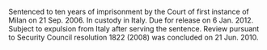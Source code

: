  Sentenced to ten years of imprisonment by the Court of first instance of Milan 
on 21 Sep. 2006. In custody in Italy. Due for release on 6 Jan. 2012. Subject 
to expulsion from Italy after serving the sentence. Review pursuant to Security 
Council resolution 1822 (2008) was concluded on 21 Jun. 2010. 

